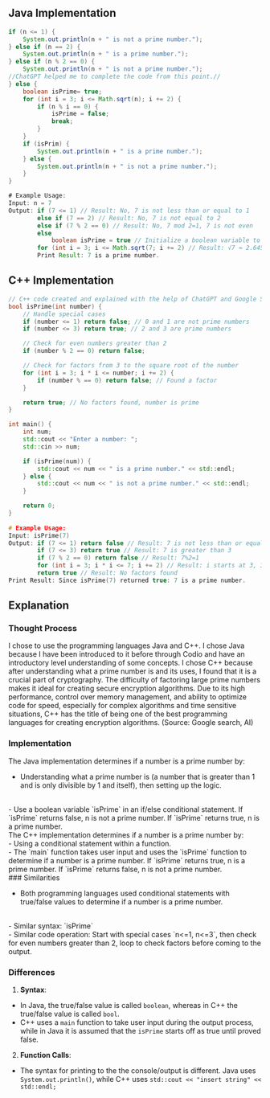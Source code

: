 ## Java Implementation

```java
if (n <= 1) {
    System.out.println(n + " is not a prime number.");
} else if (n == 2) {
    System.out.println(n + " is a prime number.");
} else if (n % 2 == 0) {
    System.out.println(n + " is not a prime number.");
//ChatGPT helped me to complete the code from this point.// 
} else { 
    boolean isPrime= true;
    for (int i = 3; i <= Math.sqrt(n); i += 2) {
        if (n % i == 0) {
            isPrime = false;
            break;
        }
    }
    if (isPrim) {
        System.out.println(n + " is a prime number.");
    } else { 
        System.out.println(n + " is not a prime number.");
    }
}

# Example Usage:
Input: n = 7
Output: if (7 <= 1) // Result: No, 7 is not less than or equal to 1
        else if (7 == 2) // Result: No, 7 is not equal to 2
        else if (7 % 2 == 0) // Result: No, 7 mod 2=1, 7 is not even
        else 
            boolean isPrime = true // Initialize a boolean variable to true to check for odd factors
        for (int i = 3; i <= Math.sqrt(7; i += 2) // Result: √7 ≈ 2.645, 3<=2.645, Answer: No, so isPrime is true
        Print Result: 7 is a prime number.
```

## C++ Implementation

```c++
// C++ code created and explained with the help of ChatGPT and Google Search
bool isPrime(int number) {
    // Handle special cases
    if (number <= 1) return false; // 0 and 1 are not prime numbers
    if (number <= 3) return true; // 2 and 3 are prime numbers

    // Check for even numbers greater than 2
    if (number % 2 == 0) return false;

    // Check for factors from 3 to the square root of the number
    for (int i = 3; i * i <= number; i += 2) {
        if (number % == 0) return false; // Found a factor
    }

    return true; // No factors found, number is prime
}

int main() {
    int num;
    std::cout << "Enter a number: ";
    std::cin >> num;

    if (isPrime(num)) {
        std::cout << num << " is a prime number." << std::endl;
    } else {
        std::cout << num << " is not a prime number." << std::endl;
    }

    return 0;
}
 
# Example Usage:
Input: isPrime(7)
Output: if (7 <= 1) return false // Result: 7 is not less than or equal to 1
        if (7 <= 3) return true // Result: 7 is greater than 3
        if (7 % 2 == 0) return false // Result: 7%2=1
        for (int i = 3; i * i <= 7; i += 2) // Result: i starts at 3, 3 * 3 <= 7, 9 <= 7, false 
        return true // Result: No factors found
Print Result: Since isPrime(7) returned true: 7 is a prime number.
```


## Explanation 

### Thought Process

I chose to use the programming languages Java and C++. I chose Java because I have been introduced to it before through Codio and have an introductory level understanding of some concepts. I chose C++ because after understanding what a prime number is and its uses, I found that it is a crucial part of cryptography. The difficulty of factoring large prime numbers makes it ideal for creating secure encryption algorithms. Due to its high performance, control over memory management, and ability to optimize code for speed, especially for complex algorithms and time sensitive situations, C++ has the title of being one of the best programming languages for creating encryption algorithms. (Source: Google search, AI) 

### Implementation

The Java implementation determines if a number is a prime number by:
<br>
- Understanding what a prime number is (a number that is greater than 1 and is only divisible by 1 and itself), then setting up the logic.
<br>
- Use a boolean variable `isPrime` in an if/else conditional statement. If `isPrime` returns false, n is not a prime number. If `isPrime` returns true, n is a prime number.
<br>
The C++ implementation determines if a number is a prime number by:
<br>
- Using a conditional statement within a function.
<br>
- The `main` function takes user input and uses the `isPrime` function to determine if a number is a prime number. If `isPrime` returns true, n is a prime number. If `isPrime` returns false, n is not a prime number.
<br>
### Similarities

- Both programming languages used conditional statements with true/false values to determine if a number is a prime number.
<br>
- Similar syntax: `isPrime`
<br>
- Similar code operation: Start with special cases `n<=1, n<=3`, then check for even numbers greater than 2, loop to check factors before coming to the output.

### Differences

1. **Syntax**: 
- In Java, the true/false value is called `boolean`, whereas in C++ the true/false value is called `bool`.
- C++ uses a `main` function to take user input during the output process, while in Java it is assumed that the `isPrime` starts off as true until proved false.

2. **Function Calls**:
- The syntax for printing to the the console/output is different. Java uses `System.out.println()`, while C++ uses `std::cout << "insert string" << std::endl;`
